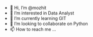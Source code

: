 - 👋 Hi, I’m @mozhit
- 👀 I’m interested in Data Analyst
- 🌱 I’m currently learning GIT
- 💞️ I’m looking to collaborate on Python
- 📫 How to reach me ...

<!---
mozhit/mozhit is a ✨ special ✨ repository because its `README.md` (this file) appears on your GitHub profile.
You can click the Preview link to take a look at your changes.
--->

